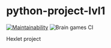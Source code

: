 # python-project-lvl1

[![Maintainability](https://api.codeclimate.com/v1/badges/a99a88d28ad37a79dbf6/maintainability)](https://codeclimate.com/github/codeclimate/codeclimate/maintainability) ![Brain games CI](https://github.com/vilagov/python-project-lvl1/workflows/Brain%20games%20CI/badge.svg)

Hexlet project
